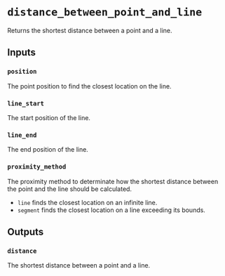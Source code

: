 # `distance_between_point_and_line`

Returns the shortest distance between a point and a line.

## Inputs

### `position`
The point position to find the closest location on the line.

### `line_start`
The start position of the line.

### `line_end`
The end position of the line.

### `proximity_method`
The proximity method to determinate how the shortest distance between the point and the line should be calculated.

* `line` finds the closest location on an infinite line. 
* `segment` finds the closest location on a line exceeding its bounds.

## Outputs

### `distance`
The shortest distance between a point and a line.